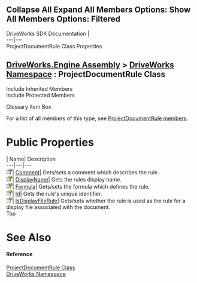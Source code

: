 Collapse All Expand All Members Options: Show All  Members Options: Filtered   
---  
DriveWorks SDK Documentation  |   
---|---  
ProjectDocumentRule Class Properties   
  
[DriveWorks.Engine Assembly](topic2156.md) > [DriveWorks Namespace](topic2159.md) : ProjectDocumentRule Class  
---  
  
Include Inherited Members    
Include Protected Members    


Glossary Item Box

For a list of all members of this type, see [ProjectDocumentRule members](topic4400.md).

# Public Properties

| Name| Description  
---|---|---  
![Public Property](dotnetimages/publicProperty.gif)| [Comment](topic4408.md)| Gets/sets a comment which describes the rule.   
![Public Property](dotnetimages/publicProperty.gif)| [DisplayName](topic4409.md)| Gets the rules display name.   
![Public Property](dotnetimages/publicProperty.gif)| [Formula](topic4410.md)| Gets/sets the formula which defines the rule.   
![Public Property](dotnetimages/publicProperty.gif)| [Id](topic4411.md)| Gets the rule's unique identifier.   
![Public Property](dotnetimages/publicProperty.gif)| [IsDisplayFileRule](topic4412.md)| Gets/sets whether the rule is used as the rule for a display file associated with the document.   
Top

# See Also

#### Reference

[ProjectDocumentRule Class](topic4399.md)   
[DriveWorks Namespace](topic2159.md)


